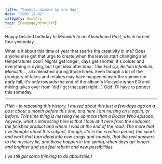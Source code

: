 ```yaml
---
title: "Dammit, missed by one day"
date: "2005-12-02"
category: History
tags: [Rampage,Monolith]
---
```


Happy belated birthday to *Monolith to an Abandoned Past*, which turned four yesterday.

What is it about this time of year that sparks the creativity in me? Does anyone else get that urge to create when the leaves start changing and temperatures cool? Nights get longer, days get shorter, it's colder and everything is dying, but I get idea after idea. *This End Up*, *Bellum Infinitum*, *Monolith...*, all unleashed during those times. Even though a lot of the drudgery of takes and retakes may have happened over the summer or early fall, it's only towards the end of the album's life cycle when EQ and mixing takes over from 'did I get that part right...'. Odd. I'll have to ponder this someday.

***

*(Heh - in reposting this history, I mused about this just a few days ago on a post about a month before this one, and here I am musing on it again, or before. This time thing is messing me up more than a Doctor Who episode. Anyway, what's interesting here is that I look at it here from the endpoint, the finished product and where I was at the end of the road. The more that I've thought about this subject, though, it's in the creative period, the spark and work that turn ideas into new songs and sounds, that the real answers to the mystery lie, and those happen in the spring, when days get longer and brighter and you feel rebirth and new possibilities.*

*I've still got some thinking to do about this.)*
